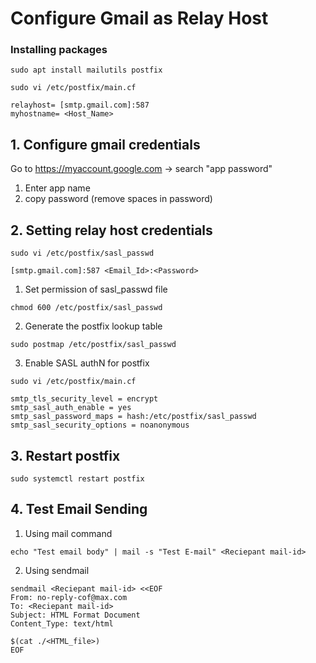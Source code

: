 # Configure Gmail as Relay Host
### Installing packages
```
sudo apt install mailutils postfix
```
```
sudo vi /etc/postfix/main.cf

relayhost= [smtp.gmail.com]:587
myhostname= <Host_Name>
```

## 1. Configure gmail credentials
Go to https://myaccount.google.com -> search "app password"

1. Enter app name
2. copy password (remove spaces in password)

## 2. Setting relay host credentials

```
sudo vi /etc/postfix/sasl_passwd

[smtp.gmail.com]:587 <Email_Id>:<Password>
```
1. Set permission of sasl_passwd file
```
chmod 600 /etc/postfix/sasl_passwd
```
2. Generate the postfix lookup table
```
sudo postmap /etc/postfix/sasl_passwd
```
3. Enable SASL authN for postfix
```
sudo vi /etc/postfix/main.cf

smtp_tls_security_level = encrypt
smtp_sasl_auth_enable = yes
smtp_sasl_password_maps = hash:/etc/postfix/sasl_passwd
smtp_sasl_security_options = noanonymous
```
## 3. Restart postfix
```
sudo systemctl restart postfix
```

## 4. Test Email Sending
1. Using mail command
```
echo "Test email body" | mail -s "Test E-mail" <Reciepant mail-id>
```
2. Using sendmail
```
sendmail <Reciepant mail-id> <<EOF
From: no-reply-cof@max.com
To: <Reciepant mail-id>
Subject: HTML Format Document
Content_Type: text/html

$(cat ./<HTML_file>)
EOF
```